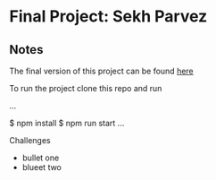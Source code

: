# Final Project: Sekh Parvez

## Notes

The final version of this project can be found  [here](https://<>.netlify.app)

To run the project clone this repo and run

...

$ npm install
$ npm run start
...

Challenges

- bullet one
- blueet two